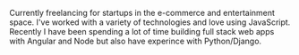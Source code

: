 Currently freelancing for startups in the e-commerce and entertainment space. I've worked with a variety of technologies and love using JavaScript.  Recently I have been spending a lot of time building full stack web apps with Angular and Node but also have experince with Python/Django. 
